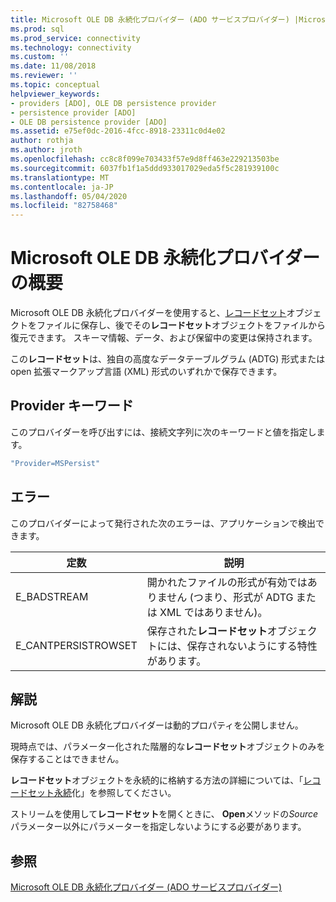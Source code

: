 ```yaml
---
title: Microsoft OLE DB 永続化プロバイダー (ADO サービスプロバイダー) |Microsoft Docs
ms.prod: sql
ms.prod_service: connectivity
ms.technology: connectivity
ms.custom: ''
ms.date: 11/08/2018
ms.reviewer: ''
ms.topic: conceptual
helpviewer_keywords:
- providers [ADO], OLE DB persistence provider
- persistence provider [ADO]
- OLE DB persistence provider [ADO]
ms.assetid: e75ef0dc-2016-4fcc-8918-23311c0d4e02
author: rothja
ms.author: jroth
ms.openlocfilehash: cc8c8f099e703433f57e9d8ff463e229213503be
ms.sourcegitcommit: 6037fb1f1a5ddd933017029eda5f5c281939100c
ms.translationtype: MT
ms.contentlocale: ja-JP
ms.lasthandoff: 05/04/2020
ms.locfileid: "82758468"
---
```

# <a name="microsoft-ole-db-persistence-provider-overview"></a>Microsoft OLE DB 永続化プロバイダーの概要
Microsoft OLE DB 永続化プロバイダーを使用すると、[レコードセット](../../../ado/reference/ado-api/recordset-object-ado.md)オブジェクトをファイルに保存し、後でその**レコードセット**オブジェクトをファイルから復元できます。 スキーマ情報、データ、および保留中の変更は保持されます。

 この**レコードセット**は、独自の高度なデータテーブルグラム (ADTG) 形式または open 拡張マークアップ言語 (XML) 形式のいずれかで保存できます。

## <a name="provider-keyword"></a>Provider キーワード
 このプロバイダーを呼び出すには、接続文字列に次のキーワードと値を指定します。

```vb
"Provider=MSPersist"
```

## <a name="errors"></a>エラー
 このプロバイダーによって発行された次のエラーは、アプリケーションで検出できます。

|定数|説明|
|--------------|-----------------|
|E_BADSTREAM|開かれたファイルの形式が有効ではありません (つまり、形式が ADTG または XML ではありません)。|
|E_CANTPERSISTROWSET|保存された**レコードセット**オブジェクトには、保存されないようにする特性があります。|

## <a name="remarks"></a>解説
 Microsoft OLE DB 永続化プロバイダーは動的プロパティを公開しません。

 現時点では、パラメーター化された階層的な**レコードセット**オブジェクトのみを保存することはできません。

 **レコードセット**オブジェクトを永続的に格納する方法の詳細については、「[レコードセット永続](../../../ado/guide/data/more-about-recordset-persistence.md)化」を参照してください。

 ストリームを使用して**レコードセット**を開くときに、 **Open**メソッドの*Source*パラメーター以外にパラメーターを指定しないようにする必要があります。

## <a name="see-also"></a>参照
[Microsoft OLE DB 永続化プロバイダー (ADO サービスプロバイダー)](../../../ado/guide/appendixes/microsoft-ole-db-persistence-provider-ado-service-provider.md)
